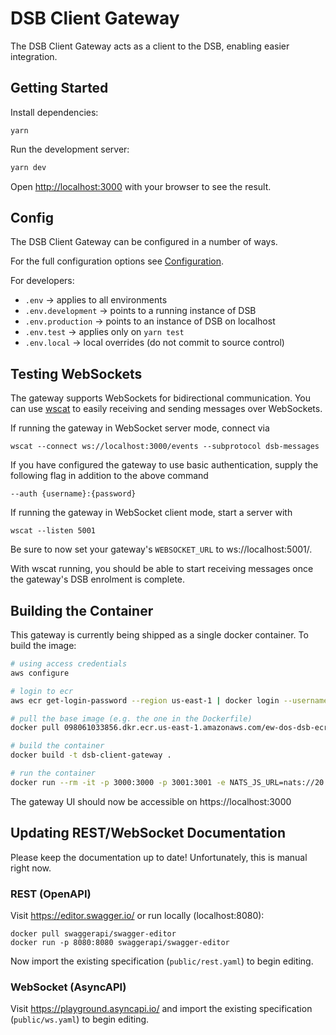 # DSB Client Gateway

The DSB Client Gateway acts as a client to the DSB, enabling easier integration.

## Getting Started

Install dependencies:
```
yarn
```

Run the development server:

```bash
yarn dev
```

Open [http://localhost:3000](http://localhost:3000) with your browser to see the result.


## Config

The DSB Client Gateway can be configured in a number of ways.

For the full configuration options see [Configuration](./CONFIGURATION.md).

For developers:
- `.env` -> applies to all environments
- `.env.development` -> points to a running instance of DSB
- `.env.production` -> points to an instance of DSB on localhost
- `.env.test` -> applies only on `yarn test`
- `.env.local` -> local overrides (do not commit to source control)

## Testing WebSockets

The gateway supports WebSockets for bidirectional communication. You can use
[wscat](https://github.com/websockets/wscat) to easily receiving and sending
messages over WebSockets.

If running the gateway in WebSocket server mode, connect via
```
wscat --connect ws://localhost:3000/events --subprotocol dsb-messages
```

If you have configured the gateway to use basic authentication, supply the
following flag in addition to the above command
```
--auth {username}:{password}
```

If running the gateway in WebSocket client mode, start a server with
```
wscat --listen 5001
```

Be sure to now set your gateway's `WEBSOCKET_URL` to ws://localhost:5001/.

With wscat running, you should be able to start receiving messages once the
gateway's DSB enrolment is complete.

## Building the Container

This gateway is currently being shipped as a single docker container. To build
the image:

```sh
# using access credentials  
aws configure

# login to ecr
aws ecr get-login-password --region us-east-1 | docker login --username AWS --password-stdin 098061033856.dkr.ecr.us-east-1.amazonaws.com

# pull the base image (e.g. the one in the Dockerfile)
docker pull 098061033856.dkr.ecr.us-east-1.amazonaws.com/ew-dos-dsb-ecr:{TAG}

# build the container
docker build -t dsb-client-gateway .

# run the container
docker run --rm -it -p 3000:3000 -p 3001:3001 -e NATS_JS_URL=nats://20.83.92.252:4222 dsb-client-gateway
```

The gateway UI should now be accessible on https://localhost:3000

## Updating REST/WebSocket Documentation

Please keep the documentation up to date! Unfortunately, this is manual right now.

### REST (OpenAPI)

Visit https://editor.swagger.io/ or run locally (localhost:8080):

```
docker pull swaggerapi/swagger-editor
docker run -p 8080:8080 swaggerapi/swagger-editor
```

Now import the existing specification (`public/rest.yaml`) to begin editing.

### WebSocket (AsyncAPI)

Visit https://playground.asyncapi.io/ and import the existing specification
(`public/ws.yaml`) to begin editing.
